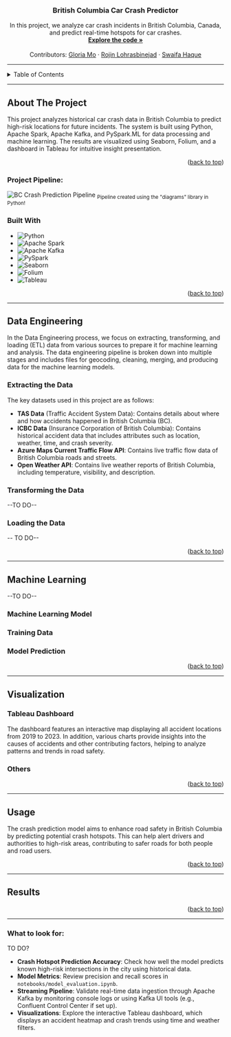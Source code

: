 <!-- Top Anchor -->
<a id="readme-top"></a>

<!-- Title -->
<h3 align="center">British Columbia Car Crash Predictor</h3>

<p align="center">
  In this project, we analyze car crash incidents in British Columbia, Canada, and predict real-time hotspots for car crashes.
  <br />
  <a href="https://github.sfu.ca/gma89/van-crash-predictor"><strong>Explore the code »</strong></a>
  <br />
  <br />
  Contributors: 
  <a href="https://github.sfu.ca/gma89">Gloria Mo</a> · 
  <a href="https://github.sfu.ca/rla187">Rojin Lohrasbinejad</a> · 
  <a href="https://github.sfu.ca/sha392">Swaifa Haque</a>
</p>

---

<!-- Table of Contents -->
<details>
  <summary>Table of Contents</summary>
  <ol>
    <li><a href="#about-the-project">About The Project</a>
      <ul>
        <li><a href="#project-pipeline">Project Pipeline</a></li>
      </ul>         
      <ul>
        <li><a href="#built-with">Built With</a></li>
      </ul>
    </li>
    <li><a href="#data-engineering">Data Engineering</a>
      <ul>
        <li><a href="#extracting-the-data">Extracting the Data</a></li>
        <li><a href="#transforming-the-data">Transforming the Data</a></li>
        <li><a href="#loading-the-data">Loading the Data</a></li>
      </ul>
    </li>
    <li><a href="#machine-learning">Machine Learning</a>
      <ul>
        <li><a href="#machine-learning-model">Machine Learning Model</a></li>
        <li><a href="#training-data">Training Data</a></li>
        <li><a href="#model-prediction">Model Prediction</a></li>
      </ul>
    </li>    
    <li><a href="#visualization">Visualization</a>
      <ul>
        <li><a href="#tableau-dashboard">Tableau Dashboard</a></li>
        <li><a href="#others">Others</a></li>
      </ul>
    </li>    
    <li><a href="#usage">Usage</a></li>
    <li><a href="#results">Results</a></li>
  </ol>
</details>

---

## About The Project

This project analyzes historical car crash data in British Columbia to predict high-risk locations for future incidents. The system is built using Python, Apache Spark, Apache Kafka, and PySpark.ML for data processing and machine learning. The results are visualized using Seaborn, Folium, and a dashboard in Tableau for intuitive insight presentation.

<p align="right">(<a href="#readme-top">back to top</a>)</p>

### Project Pipeline: 
![BC Crash Prediction Pipeline](https://github.sfu.ca/gma89/van-crash-predictor/raw/staging/bc_crash_prediction_pipeline.png)
<sub>Pipeline created using the "diagrams" library in Python!</sub>

### Built With

* ![Python](https://img.shields.io/badge/Python-3776AB?style=for-the-badge&logo=python&logoColor=white)
* ![Apache Spark](https://img.shields.io/badge/Apache%20Spark-FDEE21?style=for-the-badge&logo=apachespark&logoColor=black)
* ![Apache Kafka](https://img.shields.io/badge/Apache%20Kafka-231F20?style=for-the-badge&logo=apachekafka&logoColor=white)
* ![PySpark](https://img.shields.io/badge/PySpark-3F4F8F?style=for-the-badge)
* ![Seaborn](https://img.shields.io/badge/Seaborn-0C4C8A?style=for-the-badge)
* ![Folium](https://img.shields.io/badge/Folium-43B02A?style=for-the-badge)
* ![Tableau](https://img.shields.io/badge/Tableau-E97627?style=for-the-badge&logo=tableau&logoColor=white)

<p align="right">(<a href="#readme-top">back to top</a>)</p>

---

## Data Engineering

In the Data Engineering process, we focus on extracting, transforming, and loading (ETL) data from various sources to prepare it for machine learning and analysis. The data engineering pipeline is broken down into multiple stages and includes files for geocoding, cleaning, merging, and producing data for the machine learning models.

### Extracting the Data

The key datasets used in this project are as follows:
- **TAS Data** (Traffic Accident System Data): Contains details about where and how accidents happened in British Columbia (BC).
- **ICBC Data** (Insurance Corporation of British Columbia): Contains historical accident data that includes attributes such as location, weather, time, and crash severity.
- **Azure Maps Current Traffic Flow API**: Contains live traffic flow data of British Columbia roads and streets.
- **Open Weather API**: Contains live weather reports of British Columbia, including temperature, visibility, and description.

### Transforming the Data

--TO DO--

### Loading the Data

-- TO DO-- 

<p align="right">(<a href="#readme-top">back to top</a>)</p>

---

## Machine Learning

--TO DO--

### Machine Learning Model
### Training Data
### Model Prediction

<p align="right">(<a href="#readme-top">back to top</a>)</p>

---

## Visualization

### Tableau Dashboard
The dashboard features an interactive map displaying all accident locations from 2019 to 2023. In addition, various charts provide insights into the causes of accidents and other contributing factors, helping to analyze patterns and trends in road safety.

### Others

<p align="right">(<a href="#readme-top">back to top</a>)</p>

---

## Usage
The crash prediction model aims to enhance road safety in British Columbia by predicting potential crash hotspots. This can help alert drivers and authorities to high-risk areas, contributing to safer roads for both people and road users.
<p align="right">(<a href="#readme-top">back to top</a>)</p>

---

## Results

<p align="right">(<a href="#readme-top">back to top</a>)</p>

---

### What to look for: 
TO DO?
- **Crash Hotspot Prediction Accuracy**: Check how well the model predicts known high-risk intersections in the city using historical data.
- **Model Metrics**: Review precision and recall scores in `notebooks/model_evaluation.ipynb`.
- **Streaming Pipeline**: Validate real-time data ingestion through Apache Kafka by monitoring console logs or using Kafka UI tools (e.g., Confluent Control Center if set up).
- **Visualizations**: Explore the interactive Tableau dashboard, which displays an accident heatmap and crash trends using time and weather filters.
